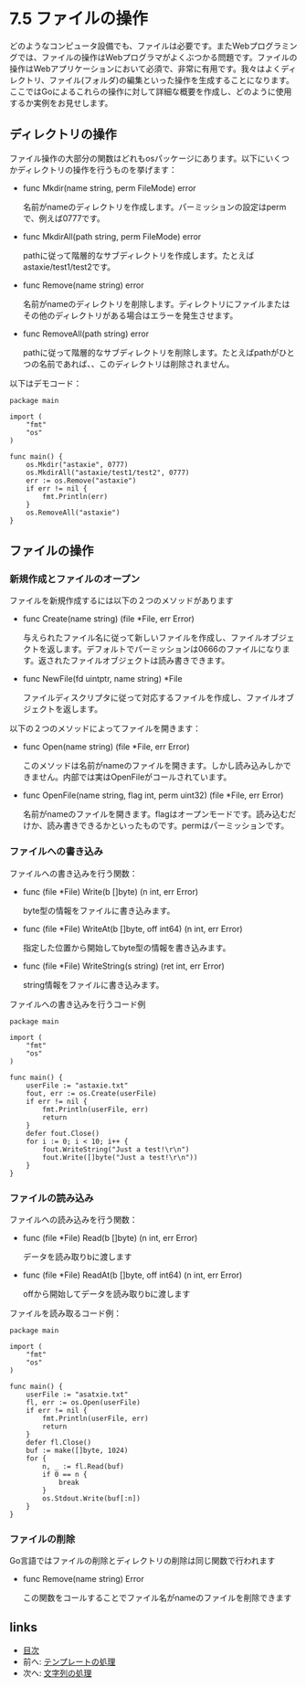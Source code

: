 # 7.5 ファイルの操作
どのようなコンピュータ設備でも、ファイルは必要です。またWebプログラミングでは、ファイルの操作はWebプログラマがよくぶつかる問題です。ファイルの操作はWebアプリケーションにおいて必須で、非常に有用です。我々はよくディレクトリ、ファイル(フォルダ)の編集といった操作を生成することになります。ここではGoによるこれらの操作に対して詳細な概要を作成し、どのように使用するか実例をお見せします。
## ディレクトリの操作
ファイル操作の大部分の関数はどれもosパッケージにあります。以下にいくつかディレクトリの操作を行うものを挙げます：

- func Mkdir(name string, perm FileMode) error

	名前がnameのディレクトリを作成します。パーミッションの設定はpermで、例えば0777です。
	
- func MkdirAll(path string, perm FileMode) error

	pathに従って階層的なサブディレクトリを作成します。たとえばastaxie/test1/test2です。
	
- func Remove(name string) error

	名前がnameのディレクトリを削除します。ディレクトリにファイルまたはその他のディレクトリがある場合はエラーを発生させます。

- func RemoveAll(path string) error

	pathに従って階層的なサブディレクトリを削除します。たとえばpathがひとつの名前であれば、、このディレクトリは削除されません。


以下はデモコード：

	package main

	import (
		"fmt"
		"os"
	)
	
	func main() {
		os.Mkdir("astaxie", 0777)
		os.MkdirAll("astaxie/test1/test2", 0777)
		err := os.Remove("astaxie")
		if err != nil {
			fmt.Println(err)
		}
		os.RemoveAll("astaxie")
	}


## ファイルの操作

### 新規作成とファイルのオープン
ファイルを新規作成するには以下の２つのメソッドがあります

- func Create(name string) (file *File, err Error)

	与えられたファイル名に従って新しいファイルを作成し、ファイルオブジェクトを返します。デフォルトでパーミッションは0666のファイルになります。返されたファイルオブジェクトは読み書きできます。

- func NewFile(fd uintptr, name string) *File
	
	ファイルディスクリプタに従って対応するファイルを作成し、ファイルオブジェクトを返します。


以下の２つのメソッドによってファイルを開きます：

- func Open(name string) (file *File, err Error)

	このメソッドは名前がnameのファイルを開きます。しかし読み込みしかできません。内部では実はOpenFileがコールされています。

- func OpenFile(name string, flag int, perm uint32) (file *File, err Error)	

	名前がnameのファイルを開きます。flagはオープンモードです。読み込むだけか、読み書きできるかといったものです。permはパーミッションです。

### ファイルへの書き込み
ファイルへの書き込みを行う関数：

- func (file *File) Write(b []byte) (n int, err Error)

	byte型の情報をファイルに書き込みます。　

- func (file *File) WriteAt(b []byte, off int64) (n int, err Error)

	指定した位置から開始してbyte型の情報を書き込みます。

- func (file *File) WriteString(s string) (ret int, err Error)

	string情報をファイルに書き込みます。
	
ファイルへの書き込みを行うコード例

	package main

	import (
		"fmt"
		"os"
	)
	
	func main() {
		userFile := "astaxie.txt"
		fout, err := os.Create(userFile)		
		if err != nil {
			fmt.Println(userFile, err)
			return
		}
		defer fout.Close()
		for i := 0; i < 10; i++ {
			fout.WriteString("Just a test!\r\n")
			fout.Write([]byte("Just a test!\r\n"))
		}
	}

### ファイルの読み込み
ファイルへの読み込みを行う関数：

- func (file *File) Read(b []byte) (n int, err Error)

	データを読み取りbに渡します

- func (file *File) ReadAt(b []byte, off int64) (n int, err Error)

	offから開始してデータを読み取りbに渡します

ファイルを読み取るコード例：

	package main

	import (
		"fmt"
		"os"
	)
	
	func main() {
		userFile := "asatxie.txt"
		fl, err := os.Open(userFile)		
		if err != nil {
			fmt.Println(userFile, err)
			return
		}
		defer fl.Close()
		buf := make([]byte, 1024)
		for {
			n, _ := fl.Read(buf)
			if 0 == n {
				break
			}
			os.Stdout.Write(buf[:n])
		}
	}

### ファイルの削除
Go言語ではファイルの削除とディレクトリの削除は同じ関数で行われます

- func Remove(name string) Error

	この関数をコールすることでファイル名がnameのファイルを削除できます

## links
   * [目次](<preface.md>)
   * 前へ: [テンプレートの処理](<07.4.md>)
   * 次へ: [文字列の処理](<07.6.md>)
